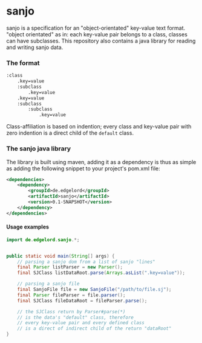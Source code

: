 # sanjo

sanjo is a specification for an "object-orientated" key-value text format. "object orientated" as in: each key-value pair belongs to a class, classes can have subclasses.
This repository also contains a java library for reading and writing sanjo data.

### The format

```bash
:class
    .key=value
    :subclass
        .key=value
    .key=value
    :subclass
        :subclass
            .key=value
```

Class-affiliation is based on indention; every class and key-value pair with zero indention is a direct child of the `default` class. 

### The sanjo java library

The library is built using maven, adding it as a dependency is thus as simple as adding the following snippet to your project's pom.xml file:

```xml
<dependencies>
    <dependency>
        <groupId>de.edgelord</groupId>
        <artifactId>sanjo</artifactId>
        <version>0.1-SNAPSHOT</version>
    </dependency>
</dependencies>
```

#### Usage examples

```java
import de.edgelord.sanjo.*;


public static void main(String[] args) {
    // parsing a sanjo dom from a list of sanjo "lines"
    final Parser listParser = new Parser();
    final SJClass listDataRoot.parse(Arrays.asList(".key=value"));

    // parsing a sanjo file
    final SanjoFile file = new SanjoFile("/path/to/file.sj");
    final Parser fileParser = file.parser();
    final SJClass fileDataRoot = fileParser.parse();

    // the SJClass return by Parser#parse(*)
    // is the data's "default" class, therefore 
    // every key-value pair and every defined class
    // is a direct of indirect child of the return "dataRoot"
}
```


